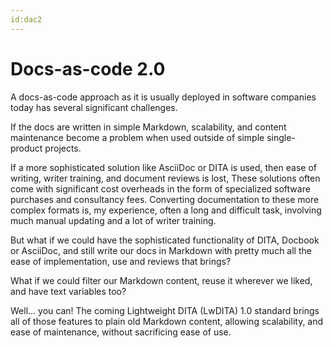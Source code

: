 ```yaml
---
id:dac2
---
```


# Docs-as-code 2.0

A docs-as-code approach as it is usually deployed in software companies today has several significant challenges.

If the docs are written in simple Markdown, scalability, and content maintenance become a problem when used outside of simple single-product projects.

If a more sophisticated solution like AsciiDoc or DITA is used, then ease of writing, writer training, and document reviews is lost, These solutions often come with significant cost overheads in the form of specialized software purchases and consultancy fees. Converting documentation to these more complex formats is, my experience, often a long and difficult task, involving much manual updating and a lot of writer training.

But what if we could have the sophisticated functionality of DITA, Docbook or AsciiDoc, and still write our docs in Markdown with pretty much all the ease of implementation, use and reviews that brings? 

What if we could filter our Markdown content, reuse it wherever we liked, and have text variables too?

Well... you can! The coming Lightweight DITA (LwDITA) 1.0 standard brings all of those features to plain old Markdown content, allowing scalability, and ease of maintenance, without sacrificing ease of use.
